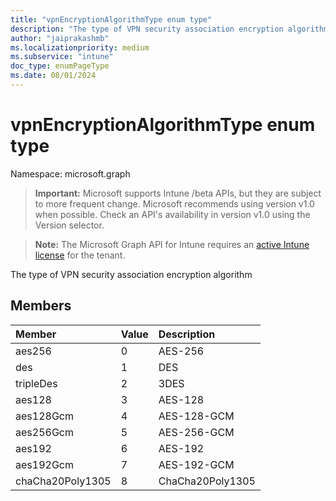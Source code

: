 ```yaml
---
title: "vpnEncryptionAlgorithmType enum type"
description: "The type of VPN security association encryption algorithm"
author: "jaiprakashmb"
ms.localizationpriority: medium
ms.subservice: "intune"
doc_type: enumPageType
ms.date: 08/01/2024
---
```


# vpnEncryptionAlgorithmType enum type

Namespace: microsoft.graph

> **Important:** Microsoft supports Intune /beta APIs, but they are subject to more frequent change. Microsoft recommends using version v1.0 when possible. Check an API's availability in version v1.0 using the Version selector.

> **Note:** The Microsoft Graph API for Intune requires an [active Intune license](https://go.microsoft.com/fwlink/?linkid=839381) for the tenant.

The type of VPN security association encryption algorithm

## Members
|Member|Value|Description|
|:---|:---|:---|
|aes256|0|AES-256|
|des|1|DES|
|tripleDes|2|3DES|
|aes128|3|AES-128|
|aes128Gcm|4|AES-128-GCM|
|aes256Gcm|5|AES-256-GCM|
|aes192|6|AES-192|
|aes192Gcm|7|AES-192-GCM|
|chaCha20Poly1305|8|ChaCha20Poly1305|